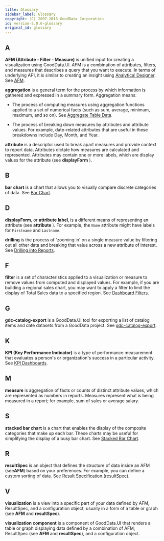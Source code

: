 ```yaml
---
title: Glossary
sidebar_label: Glossary
copyright: (C) 2007-2018 GoodData Corporation
id: version-5.0.0-glossary
original_id: glossary
---
```


## A

**AFM \(Attribute - Filter - Measure\)** is unified input for creating a visualization using GoodData.UI. AFM is a combination of attributes, filters, and measures that describes a query that you want to execute. In terms of underlying API, it is similar to creating an insight using [Analytical Designer](https://help.gooddata.com/display/doc/Create+an+Insight+with+Analytical+Designer). 
See [AFM](afm.md).

**aggregation** is a general term for the process by which information is gathered and expressed in a summary form. Aggregation means:

* The process of computing measures using aggregation functions applied to a set of numerical facts \(such as sum, average, minimum, maximum, and so on\). See [Aggregate Table Data](https://help.gooddata.com/display/doc/Aggregate+Table+Data).

* The process of breaking down measures by attributes and attribute values. For example, date-related attributes that are useful in these breakdowns include Day, Month, and Year.

**attribute** is a descriptor used to break apart measures and provide context to report data. Attributes dictate how measures are calculated and represented. Attributes may contain one or more labels, which are display values for the attribute \(see **displayForm** \).

## B

**bar chart** is a chart that allows you to visually compare discrete categories of data. See [Bar Chart](bar_chart_component.md).

## D

**displayForm**, or **attribute label**, is a different means of representing an attribute \(see **attribute** \). For example, the `Name` attribute might have labels for `Firstname` and `Lastname`.

**drilling** is the process of 'zooming in' on a single measure value by filtering out all other data and breaking that value across a new attribute of interest. See [Drilling into Reports](https://help.gooddata.com/display/doc/Drilling+into+Reports).

## F

**filter** is a set of characteristics applied to a visualization or measure to remove values from computed and displayed values. For example, if you are building a regional sales chart, you may want to apply a filter to limit the display of Total Sales data to a specified region. See [Dashboard Filters](https://help.gooddata.com/display/doc/Dashboard+Filters).

## G

**gdc-catalog-export** is a GoodData.UI tool for exporting a list of catalog items and date datasets from a GoodData project. See [gdc-catalog-export](gdc-catalog-export.md).

## K

**KPI \(Key Performance Indicator\)** is a type of performance measurement that evaluates a person's or organization's success in a particular activity. See [KPI Dashboards](https://help.gooddata.com/display/doc/KPI+Dashboards).

## M

**measure** is aggregation of facts or counts of distinct attribute values, which are represented as numbers in reports. Measures represent what is being measured in a report; for example, sum of sales or average salary.

## S

**stacked bar chart** is a chart that enables the display of the composite categories that make up each bar. These charts may be useful for simplifying the display of a busy bar chart. See [Stacked Bar Chart](https://help.gooddata.com/display/doc/Stacked+Bar+Chart).

## R

**resultSpec** is an object that defines the structure of data inside an AFM \(see**AFM**\) based on your preferences. For example, you can define a custom sorting of data. See [Result Specification \(resultSpec\)](result_specification.md).

## V

**visualization** is a view into a specific part of your data defined by AFM, ResultSpec, and a configuration object, usually in a form of a table or graph \(see **AFM** and **resultSpec**\).

**visualization component** is a component of GoodData.UI that renders a table or graph displaying data defined by a combination of AFM, ResultSpec \(see **AFM** and **resultSpec**\), and a configuration object.
